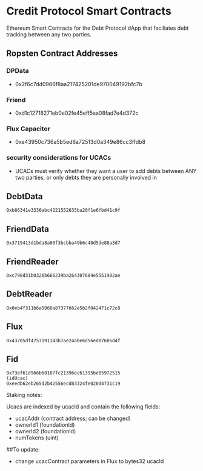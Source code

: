 # Credit Protocol Smart Contracts

Ethereum Smart Contracts for the Debt Protocol dApp that faciliates debt tracking between any two parties.

## Ropsten Contract Addresses
### DPData
* 0x2f6c7dd0966f8aa217425201de970049192bfc7b

### Friend
* 0xd1c12718271eb0e02fe45eff5aa08fad7e4d372c

### Flux Capacitor
* 0xe43950c736a5b5ed6a72513d0a349e86cc3ffdb8


### security considerations for UCACs
* UCACs must verify whether they want a user to add debts between ANY two parties, or only debts they are personally involved in


## DebtData
```
0xb86341e3330abc4221552635ba20f1e6fbd41c9f
```
## FriendData
```
0x3719413d1bda8a80f3bcbba49b6c48d5de88a3d7
```
## FriendReader
```
0xc798d31b0326b666239ba264307684e5551902ae
```
## DebtReader
```
0x0eb4f311b6a5060a87377662e5b2f042471c72c8
```
## Flux
```
0x43705df4757191343b7ae24abe6d56ed07686d4f
```
## Fid
```
0x73ef61d966b60107fc21396ec61395be85972515
(idUcac)
0xeedb62eb265d2b42556ecd83324fe020d4731c19 
```


Staking notes:

Ucacs are indexed by ucacId and contain the following fields:

- ucacAddr (contract address; can be changed)
- ownerId1 (foundationId)
- ownerId2 (foundationId)
- numTokens (uint)


##To update:
- change ucacContract parameters in Flux to bytes32 ucacId
